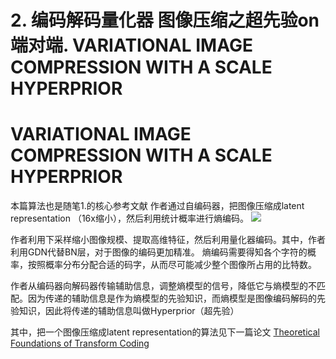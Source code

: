 # 2. 编码解码量化器  图像压缩之超先验on端对端. VARIATIONAL IMAGE COMPRESSION WITH A SCALE HYPERPRIOR

# VARIATIONAL IMAGE COMPRESSION WITH A SCALE HYPERPRIOR
本篇算法也是随笔1.的核心参考文献
作者通过自编码器，把图像压缩成latent representation （16x缩小），然后利用统计概率进行熵编码。
![](https://img2020.cnblogs.com/blog/1870671/202005/1870671-20200508164429674-1504307693.png)

作者利用下采样缩小图像规模、提取高维特征，然后利用量化器编码。其中，作者利用GDN代替BN层，对于图像的编码更加精准。
熵编码需要得知各个字符的概率，按照概率分布分配合适的码字，从而尽可能减少整个图像所占用的比特数。

作者从编码器向解码器传输辅助信息，调整熵模型的信号，降低它与熵模型的不匹配。因为传递的辅助信息是作为熵模型的先验知识，而熵模型是图像编码解码的先验知识，因此将传递的辅助信息叫做Hyperprior（超先验）

其中，把一个图像压缩成latent representation的算法见下一篇论文
[Theoretical Foundations of Transform Coding](https://pdfs.semanticscholar.org/b5f6/97a90d8080e3e26638094772f0c6c230cf0d.pdf)